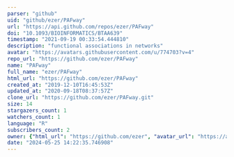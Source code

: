 ```yaml
---
parser: "github"
uid: "github/ezer/PAFway"
url: "https://api.github.com/repos/ezer/PAFway"
doi: "10.1093/BIOINFORMATICS/BTAA639"
timestamp: "2021-09-19 00:33:54.444810"
description: "functional associations in networks"
avatar: "https://avatars.githubusercontent.com/u/774703?v=4"
repo_url: "https://github.com/ezer/PAFway"
name: "PAFway"
full_name: "ezer/PAFway"
html_url: "https://github.com/ezer/PAFway"
created_at: "2019-12-10T16:45:53Z"
updated_at: "2020-09-18T08:37:57Z"
clone_url: "https://github.com/ezer/PAFway.git"
size: 14
stargazers_count: 1
watchers_count: 1
language: "R"
subscribers_count: 2
owner: {"html_url": "https://github.com/ezer", "avatar_url": "https://avatars.githubusercontent.com/u/774703?v=4", "login": "ezer", "type": "User"}
date: "2024-05-25 14:22:35.746908"
---
```


